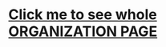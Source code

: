 <h1><a href="https://github.com/Microservice-Projects-Jimmy/PowerCorp-test-case">Click me to see whole ORGANIZATION PAGE</a></h1>
